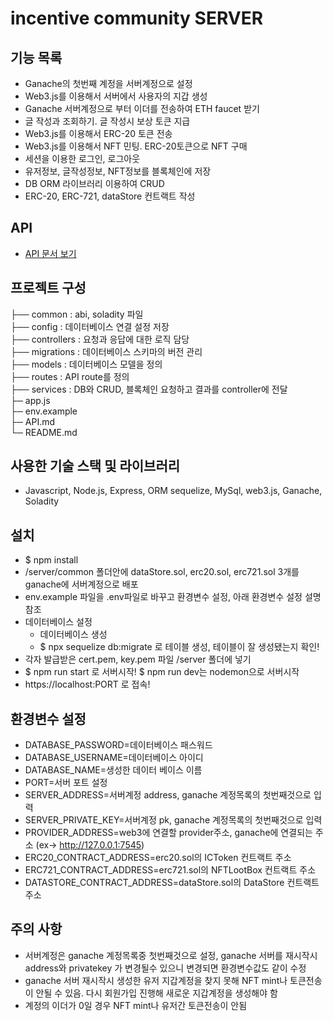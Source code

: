 # incentive community SERVER

## 기능 목록
* Ganache의 첫번째 계정을 서버계정으로 설정
* Web3.js를 이용해서 서버에서 사용자의 지갑 생성
* Ganache 서버계정으로 부터 이더를 전송하여 ETH faucet 받기
* 글 작성과 조회하기. 글 작성시 보상 토큰 지급
* Web3.js를 이용해서 ERC-20 토큰 전송
* Web3.js를 이용해서 NFT 민팅. ERC-20토큰으로 NFT 구매
* 세션을 이용한 로그인, 로그아웃
* 유저정보, 글작성정보, NFT정보를 블록체인에 저장
* DB ORM 라이브러리 이용하여 CRUD
* ERC-20, ERC-721, dataStore 컨트랙트 작성

## API
* [API 문서 보기](./API.md)

## 프로젝트 구성
├── common : abi, soladity 파일<br/>
├── config : 데이터베이스 연결 설정 저장<br/>
├── controllers : 요청과 응답에 대한 로직 담당<br/>
├── migrations : 데이터베이스 스키마의 버전 관리<br/>
├── models : 데이터베이스 모델을 정의<br/>
├── routes : API route를 정의<br/>
├── services : DB와 CRUD, 블록체인 요청하고 결과를 controller에 전달<br/> 
├─ app.js<br/>
├─ env.example<br/>
├─ API.md<br/>
└─ README.md<br/>

## 사용한 기술 스택 및 라이브러리
* Javascript, Node.js, Express, ORM sequelize, MySql, web3.js, Ganache, Soladity

## 설치
* $ npm install
* /server/common 폴더안에 dataStore.sol, erc20.sol, erc721.sol 3개를 ganache에 서버계정으로 배포
* env.example 파일을 .env파일로 바꾸고 환경변수 설정, 아래 환경변수 설정 설명 참조
* 데이터베이스 설정
  * 데이터베이스 생성 
  * $ npx sequelize db:migrate 로 테이블 생성, 테이블이 잘 생성됐는지 확인!
* 각자 발급받은 cert.pem, key.pem 파일 /server 폴더에 넣기
* $ npm run start 로 서버시작! $ npm run dev는 nodemon으로 서버시작
* https://localhost:PORT 로 접속!

## 환경변수 설정
* DATABASE_PASSWORD=데이터베이스 패스워드
* DATABASE_USERNAME=데이터베이스 아이디
* DATABASE_NAME=생성한 데이터 베이스 이름
* PORT=서버 포트 설정
* SERVER_ADDRESS=서버계정 address, ganache 계정목록의 첫번째것으로 입력
* SERVER_PRIVATE_KEY=서버계정 pk, ganache 계정목록의 첫번째것으로 입력
* PROVIDER_ADDRESS=web3에 연결할 provider주소, ganache에 연결되는 주소 (ex-> http://127.0.0.1:7545)
* ERC20_CONTRACT_ADDRESS=erc20.sol의 ICToken 컨트랙트 주소
* ERC721_CONTRACT_ADDRESS=erc721.sol의 NFTLootBox 컨트랙트 주소
* DATASTORE_CONTRACT_ADDRESS=dataStore.sol의 DataStore 컨트랙트 주소

## 주의 사항
* 서버계정은 ganache 계정목록중 첫번째것으로 설정, ganache 서버를 재시작시 address와 privatekey 가 변경될수 있으니 변경되면 환경변수값도 같이 수정
* ganache 서버 재시작시 생성한 유저 지갑계정을 찾지 못해 NFT mint나 토큰전송이 안될 수 있음. 다시 회원가입 진행해 새로운 지갑계정을 생성해야 함
* 계정의 이더가 0일 경우 NFT mint나 유저간 토큰전송이 안됨
